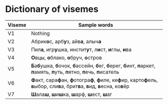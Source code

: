# Dictionary of visemes
| Viseme | Sample words |
| ------ | ------------ |
| V1 | Nothing |
| V2 | Абрик**о**с, арб**у**з, айв**а**, алыч**а**|
| V3 | Пил**а**, игр**у**шка, инстит**у**т, л**и**ст, **и**глы, **и**ва|
| V4 | **О**вцы, **о**блако, **о**бруч, **о**стров |
| V5 | **Б**а**б**ушка, **б**очок, **б**ассейн, **б**ег, **б**ерег, **б**инт, **п**аркет, **п**амять, **п**уть, **п**ятно, **п**ечь, **п**исатель |
| V6 | **Ф**акт, сара**ф**ан, **ф**отогра**ф**, **ф**иле, ке**ф**ир, карто**ф**ель, **в**ыбор, сли**в**а, брит**в**а, **в**ид, **в**есна, ко**в**ёр |
| V7 | **Ш**ала**ш**, **ш**и**ш**ка, **ш**арф, **ш**ест, **ш**аг |

